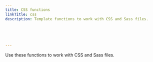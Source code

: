 ```yaml
---
title: CSS functions
linkTitle: css
description: Template functions to work with CSS and Sass files.



  

---
```


Use these functions to work with CSS and Sass files.
